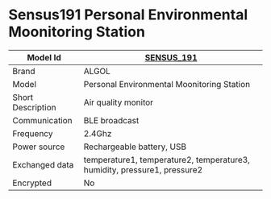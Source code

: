 # Sensus191 Personal Environmental Moonitoring Station

|Model Id|[SENSUS_191](https://github.com/Algol655/decoder/blob/development/src/devices/SENSUS_191_json.h)|
|-|-|
|Brand|ALGOL|
|Model|Personal Environmental Moonitoring Station|
|Short Description|Air quality monitor|
|Communication|BLE broadcast|
|Frequency|2.4Ghz|
|Power source|Rechargeable battery, USB|
|Exchanged data|temperature1, temperature2, temperature3, humidity, pressure1, pressure2|
|Encrypted|No|